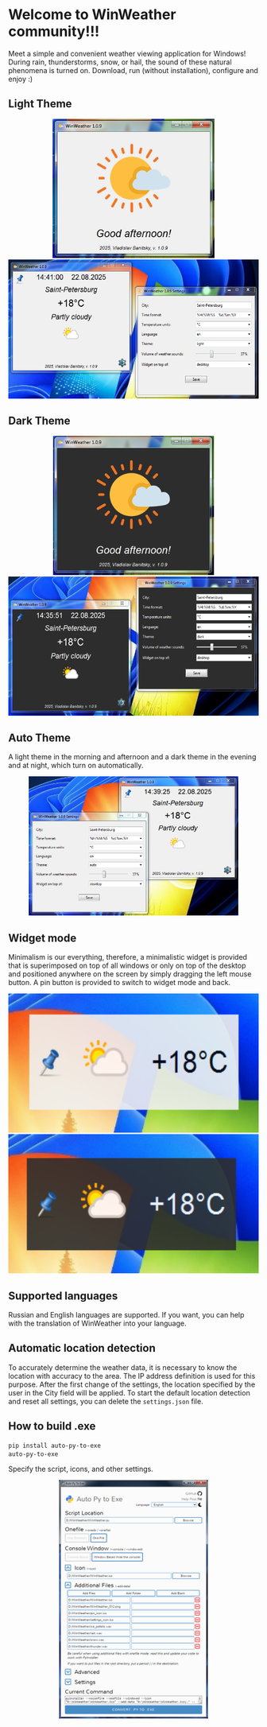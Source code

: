 # Welcome to WinWeather community!!!
Meet a simple and convenient weather viewing application for Windows! During rain, thunderstorms, snow, or hail, the sound of these natural phenomena is turned on. Download, run (without installation), configure and enjoy :)

## Light Theme
<div align="center">
  <img src="Screenshot_splash_screen_light.PNG" height="280"/> <img src="Screenshot_light.PNG" height="280"/>
</div>

## Dark Theme
<div align="center">
  <img src="Screenshot_splash_screen_dark.PNG" height="280"/> <img src="Screenshot_dark.PNG" height="280"/>
</div>

## Auto Theme

A light theme in the morning and afternoon and a dark theme in the evening and at night, which turn on automatically.


<div align="center">
  <img src="Screenshot_auto.PNG" height="280"/>
</div>

## Widget mode

Minimalism is our everything, therefore, a minimalistic widget is provided that is superimposed on top of all windows or only on top of the desktop and positioned anywhere on the screen by simply dragging the left mouse button. A pin button is provided to switch to widget mode and back.


<div align="center">
  <img src="Screenshot_widget_light.PNG" height="280"/> <img src="Screenshot_widget_dark.PNG" height="280"/>
</div>

## Supported languages
Russian and English languages are supported.
If you want, you can help with the translation of WinWeather into your language.

## Automatic location detection
To accurately determine the weather data, it is necessary to know the location with accuracy to the area. The IP address definition is used for this purpose. After the first change of the settings, the location specified by the user in the City field will be applied. To start the default location detection and reset all settings, you can delete the ```settings.json``` file.

## How to build .exe
```bash
pip install auto-py-to-exe
auto-py-to-exe
```
Specify the script, icons, and other settings.
<div align="center">
  <img src="Screenshot_how_to_build.png" width="300"/>
</div>
